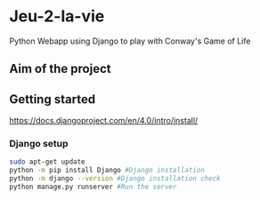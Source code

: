 # Jeu-2-la-vie
Python Webapp using Django to play with Conway's Game of Life

## Aim of the project

## Getting started
https://docs.djangoproject.com/en/4.0/intro/install/

### Django setup
```bash
sudo apt-get update
python -m pip install Django #Django installation
python -m django --version #Django installation check
python manage.py runserver #Run the server
```

